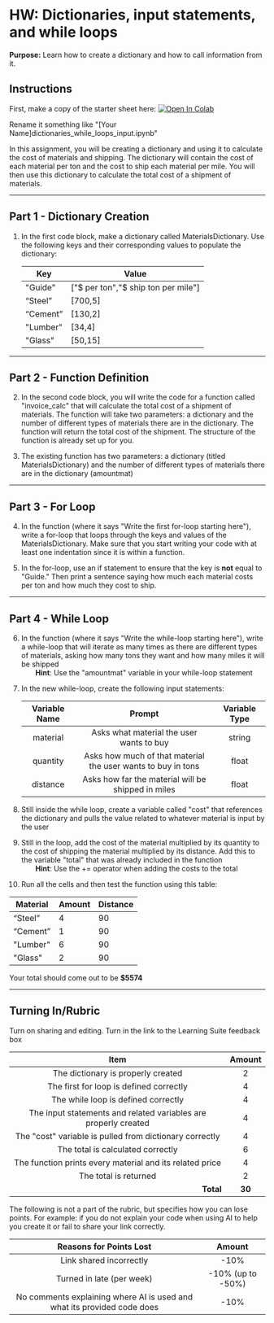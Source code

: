 #  HW: Dictionaries, input statements, and while loops

**Purpose:** Learn how to create a dictionary and how to call information from it.

## Instructions

First, make a copy of the starter sheet here: <a href="https://colab.research.google.com/github/byu-cce270/content/blob/main/docs/unit2/03_dictionaries_while_loops/dictionaries_hw.ipynb" target="_blank"><img src="https://colab.research.google.com/assets/colab-badge.svg" alt="Open In Colab"/></a>

Rename it something like "[Your Name]dictionaries_while_loops_input.ipynb"

In this assignment, you will be creating a dictionary and using it to calculate the cost of materials and shipping. The dictionary will contain the cost of each material per ton and the cost to ship each material per mile. You will then use this dictionary to calculate the total cost of a shipment of materials.

---

## Part 1 - Dictionary Creation

1. In the first code block, make a dictionary called MaterialsDictionary. Use the following keys and their 
corresponding values to populate the dictionary:

   | Key      | Value                                |
   |----------|--------------------------------------|
   | "Guide"  | ["$ per ton","$ ship ton per mile"]  |
   | “Steel”  | [700,5]                              |
   | “Cement” | [130,2]                              |
   | "Lumber" | [34,4]                               |
   | "Glass"  | [50,15]                              |

---

## Part 2 - Function Definition

2. In the second code block, you will write the code for a function called "invoice_calc" that will calculate the 
total cost of a shipment of materials. The function will take two parameters: a dictionary and the number of different types of materials there are in the dictionary. The function will return the total cost of the shipment. The structure of the function is already set up for you.

3. The existing function has two parameters: a dictionary (titled MaterialsDictionary) and the number of different 
types of materials there are in the dictionary (amountmat)

---

## Part 3 - For Loop

4. In the function (where it says "Write the first for-loop starting here"), write a for-loop that loops through the 
keys and values of the MaterialsDictionary. Make sure that you start writing your code with at least one indentation since it is within a function.

5. In the for-loop, use an if statement to ensure that the key is **not** equal to "Guide." Then print a sentence 
saying how much each material costs per ton and how much they cost to ship.

---

## Part 4 - While Loop

6. In the function (where it says "Write the while-loop starting here"), write a while-loop that will iterate as many 
   times as there are different types of materials, asking how many tons they want and how many miles it will be shipped
    <br>&nbsp;&nbsp;&nbsp;&nbsp;&nbsp;&nbsp;&nbsp;**Hint**: Use the "amountmat" variable in your while-loop 
   statement</br>
7. In the new while-loop, create the following input statements:

   | Variable Name |                            Prompt                           | Variable Type |
   |:-------------:|:-----------------------------------------------------------:|:-------------:|
   |    material   |            Asks what material the user wants to buy         |    string     |
   |    quantity   | Asks how much of that material the user wants to buy in tons|     float     |
   |    distance   |      Asks how far the material will be shipped in miles     |     float     |

8. Still inside the while loop, create a variable called "cost" that references the dictionary and pulls the value 
   related to whatever material is input by the user
9. Still in the loop, add the cost of the material multiplied by its quantity to the cost of shipping the material 
   multiplied by its distance. Add this to the variable "total" that was already included in the function
   <br>&nbsp;&nbsp;&nbsp;&nbsp;&nbsp;&nbsp;&nbsp;**Hint**: Use the += operator when adding the costs to the total </br>
10. Run all the cells and then test the function using this table:
    
   | Material | Amount | Distance |
   |----------|--------|----------|
   | “Steel”  | 4      | 90       |
   | “Cement” | 1      | 90       |
   | "Lumber" | 6      | 90       |
   | "Glass"  | 2      | 90       |

   Your total should come out to be **$5574**

---

## Turning In/Rubric

Turn on sharing and editing. Turn in the link to the Learning Suite feedback box

|                            **Item**                             | **Amount** |  
|:---------------------------------------------------------------:|:----------:|
|               The dictionary is properly created                |     2      |
|             The first for loop is defined correctly             |     4      |
|               The while loop is defined correctly               |     4      |
| The input statements and related variables are properly created |     4      |
|     The "cost" variable is pulled from dictionary correctly     |     4      |
|                The total is calculated correctly                |     6      |
|    The function prints every material and its related price     |     4      |
|                      The total is returned                      |     2      |
|         <div style="text-align: right">**Total**</div>          |   **30**   |

The following is not a part of the rubric, but specifies how you can lose points. For example: if you do not explain 
your code when using AI to help you create it or fail to share your link correctly.

|                       **Reasons for Points Lost**                       |    **Amount**     |  
|:-----------------------------------------------------------------------:|:-----------------:|
|                         Link shared incorrectly                         |       -10%        |
|                        Turned in late (per week)                        | -10% (up to -50%) |
| No comments explaining where AI is used and what its provided code does |       -10%        |
